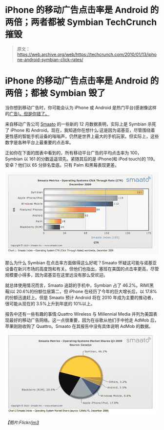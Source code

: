 # iPhone 的移动广告点击率是 Android 的两倍；两者都被 Symbian TechCrunch 摧毁

> 原文：<https://web.archive.org/web/https://techcrunch.com/2010/01/13/iphone-android-symbian-click-rates/>

# iPhone 的移动广告点击率是 Android 的两倍；都被 Symbian 毁了

当你想到移动广告时，你可能会认为 iPhone 或 Android 是热门平台(感谢像这样的[广告)。但是你错了。](https://web.archive.org/web/20221006210622/http://www.beta.techcrunch.com/2010/01/13/iphone-music-video-ad/)

来自移动广告公司 [Smaato](https://web.archive.org/web/20221006210622/http://metrics.smaato.com/) 的一些新的 12 月数据表明，实际上是 Symbian 杀死了 iPhone 和 Android。现在，我知道你在想什么:这是因为诺基亚，尽管围绕着更性感的智能手机设备的嗡嗡声，仍然是世界上最大的手机玩家。但实际上，这些数字是各种平台上最重要的点击率。

正如你在下面的图表中看到的，所有移动平台广告的平均点击率为 100，Symbian 以 161 的分数遥遥领先。紧随其后的是 iPhone(和 iPod touch)的 119。安卓？他们以 65 分排名垫底。只有 Palm 和黑莓表现更差。

![Screen shot 2010-01-13 at 5.46.28 PM](img/05df928a54a8e884162422ca07876054.png "Screen shot 2010-01-13 at 5.46.28 PM")

那么为什么 Symbian 在点击率方面做得这么好呢？Smaato 怀疑这可能与诺基亚设备在新兴市场的高度饱和有关。但他们也指出，塞班在美国的点击率更高，尽管规模要小得多，因为诺基亚在这里远没有那么受欢迎。

就总体使用情况而言，Smaato 追踪的手机中，Symbian 占了 46.2%。RIM(黑莓)以 20.6%的份额位居第二，但 iPhone 在经历了今年的巨大增长后，以 17.8%的份额迅速赶上。但是 Smaato 预计 Android 将在 2010 年成为主要的推动者，很可能从现在的 3.5%上升到年底的 10%以上。

报告中还有一些有趣的事情:Quattro Wireless 与 Millennial Media 并列为美国表现最好的移动广告网络。这一点很重要，因为在谷歌从他们手中抢走 AdMob 后，苹果刚刚收购了 Quattro。Smaato 在其报告中没有具体说明 AdMob 的数据。

![Screen shot 2010-01-13 at 5.48.45 PM](img/2adc74a3269169d662d223af51618911.png "Screen shot 2010-01-13 at 5.48.45 PM")

*【图片:Flickr/*[*jm3*](https://web.archive.org/web/20221006210622/http://www.flickr.com/photos/jm3/756711755/)
